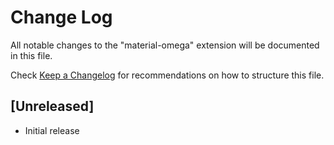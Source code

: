 # Change Log

All notable changes to the "material-omega" extension will be documented in this file.

Check [Keep a Changelog](http://keepachangelog.com/) for recommendations on how to structure this file.

## [Unreleased]

- Initial release
